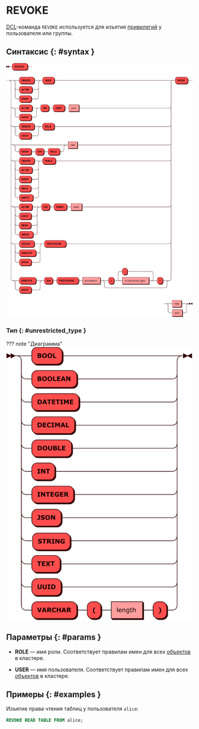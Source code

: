# REVOKE

[DCL](dcl.md)-команда `REVOKE` используется для изъятия
[привилегий](../../admin/access_control.md#privileges) у пользователя
или группы.

## Синтаксис {: #syntax }

![REVOKE privilege](../../images/ebnf/revoke.svg)

### Тип {: #unrestricted_type }

??? note "Диаграмма"
    ![Type](../../images/ebnf/unrestricted_type.svg)

## Параметры {: #params }

* **ROLE** — имя роли. Соответствует правилам имен для всех
  [объектов](object.md) в кластере.

* **USER** — имя пользователя. Соответствует правилам имен для всех
  [объектов](object.md) в кластере.

## Примеры {: #examples }

Изъятие права чтения таблиц у пользователя `alice`:

```sql
REVOKE READ TABLE FROM alice;
```
